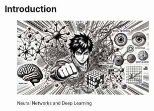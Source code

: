 # Introduction



<figure><img src="../.gitbook/assets/image.png" alt=""><figcaption><p>Neural Networks and Deep Learning</p></figcaption></figure>

